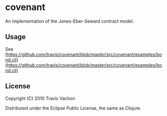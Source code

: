# covenant

An implementation of the Jones-Eber-Seward contract model.

## Usage

See [https://github.com/travis/covenant/blob/master/src/covenant/examples/bond.clj](https://github.com/travis/covenant/blob/master/src/covenant/examples/bond.clj)

## License

Copyright (C) 2010 Travis Vachon

Distributed under the Eclipse Public License, the same as Clojure.
